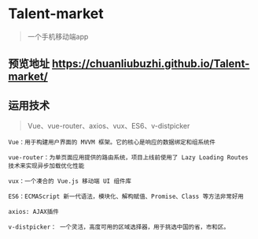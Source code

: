 # Talent-market

> 一个手机移动端app 

## 预览地址 https://chuanliubuzhi.github.io/Talent-market/


## 运用技术

> Vue、vue-router、axios、vux、ES6、v-distpicker

    Vue：用于构建用户界面的 MVVM 框架。它的核心是响应的数据绑定和组系统件

    vue-router：为单页面应用提供的路由系统，项目上线前使用了 Lazy Loading Routes 技术来实现异步加载优化性能

    vux：一个凑合的 Vue.js 移动端 UI 组件库

    ES6：ECMAScript 新一代语法，模块化、解构赋值、Promise、Class 等方法非常好用

    axios: AJAX插件

    v-distpicker： 一个灵活，高度可用的区域选择器，用于挑选中国的省，市和区。
